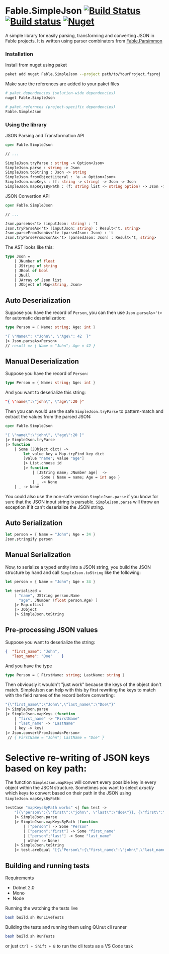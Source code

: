 # Fable.SimpleJson [![Build Status](https://travis-ci.org/Zaid-Ajaj/Fable.SimpleJson.svg?branch=master)](https://travis-ci.org/Zaid-Ajaj/Fable.SimpleJson) [![Build status](https://ci.appveyor.com/api/projects/status/i17usjpn7bbiwm9n?svg=true)](https://ci.appveyor.com/project/Zaid-Ajaj/fable-simplejson) [![Nuget](https://img.shields.io/nuget/v/Fable.SimpleJson.svg?maxAge=0&colorB=brightgreen)](https://www.nuget.org/packages/Fable.SimpleJson)

A simple library for easily parsing, transforming and converting JSON in Fable projects. It is written using parser combinators from [Fable.Parsimmon](https://github.com/Zaid-Ajaj/Fable.Parsimmon)

### Installation
Install from nuget using paket
```sh
paket add nuget Fable.SimpleJson --project path/to/YourProject.fsproj 
```
Make sure the references are added to your paket files
```sh
# paket.dependencies (solution-wide dependencies)
nuget Fable.SimpleJson

# paket.refernces (project-specific dependencies)
Fable.SimpleJson
```

### Using the library

JSON Parsing and Transformation API
```fs
open Fable.SimpleJson 

// ... 

SimpleJson.tryParse : string -> Option<Json>
SimpleJson.parse : string -> Json
SimpleJson.toString : Json -> string
SimpleJson.fromObjectLiteral : 'a -> Option<Json>
SimpleJson.mapKeys : (f: string -> string) -> Json -> Json
SimpleJson.mapKeysByPath : (f: string list -> string option) -> Json -> Json
```
JSON Convertion API
```fs
open Fable.SimpleJson 

// ...

Json.parseAs<'t> (inputJson: string) : 't 
Json.tryParseAs<'t> (inputJson: string) : Result<'t, string> 
Json.parseFromJsonAs<'t> (parsedJson: Json) : 't 
Json.tryParseFromJsonAs<'t> (parsedJson: Json) : Result<'t, string> 
```

The AST looks like this:
```fs
type Json = 
    | JNumber of float
    | JString of string
    | JBool of bool
    | JNull
    | JArray of Json list
    | JObject of Map<string, Json>
```

## Auto Deserialization 
Suppose you have the record of `Person`, you can then use `Json.parseAs<'t>` for automatic deserialization:
```fs
type Person = { Name: string; Age: int }

"{ \"Name\": \"John\", \"Age\": 42  }"
|> Json.parseAs<Person> 
// result => { Name = "John"; Age = 42 }
```

## Manual Deserialization
Suppose you have the record of `Person`:
```fs
type Person = { Name: string; Age: int }
```
And you want to deserialize this string:
```json
"{ \"name\":\"john\", \"age\":20 }"
```
Then you can would use the safe `SimpleJson.tryParse` to pattern-match and extract the values from the parsed JSON:
```fs
open Fable.SimpleJson

"{ \"name\":\"john\", \"age\":20 }"
|> SimpleJson.tryParse
|> function
    | Some (JObject dict) ->
        let value key = Map.tryFind key dict
        [value "name"; value "age"]
        |> List.choose id
        |> function
            | [JString name; JNumber age]  -> 
                Some { Name = name; Age = int age }
            | _ -> None
    | _ -> None
```
You could also use the non-safe version `SimpleJson.parse` if you know for sure that the JSON input string is parsable. `SimpleJson.parse` will throw an exception if it can't deserialize the JSON string.

## Auto Serialization

```fs
let person = { Name = "John"; Age = 34 } 
Json.stringify person 
```

## Manual Serialization
Now, to serialize a typed entity into a JSON string, you build the JSON structure by hand and call `SimpleJson.toString` like the following:

```fs
let person = { Name = "John"; Age = 34 }

let serialized = 
    [ "name", JString person.Name
      "age", JNumber (float person.Age) ]
    |> Map.ofList
    |> JObject
    |> SimpleJson.toString
```



## Pre-processing JSON values
Suppose you want to deserialize the string:

```json
{  "first_name": "John", 
   "last_name": "Doe"    }
```
And you have the type
```fs
type Person = { FirstName: string; LastName: string }
```
Then obviously it wouldn't "just work" because the keys of the object don't match. SimpleJson can help with this by first rewriting the keys to match with the field names of the record before converting:
```fs
"{\"first_name\":\"John\",\"last_name\":\"Doe\"}"
|> SimpleJson.parse
|> SimpleJson.mapKeys (function
    | "first_name" -> "FirstName"
    | "last_name" -> "LastName"
    | key -> key)
|> Json.convertFromJsonAs<Person>
 // { FirstName = "John"; LastName = "Doe" }
```

# Selective re-writing of JSON keys based on key path:
The function `SimpleJson.mapKeys` will convert every possible key in every object within the JSON structure. Sometimes you want to select *exactly* which keys to convert based on their path in the JSON using `SimpleJson.mapKeysByPath`:

```fs
testCase "mapKeysByPath works" <| fun test ->
    "[{\"person\":{\"first\":\"john\", \"last\":\"doe\"}}, {\"first\":\"not-mapped\"}]"
    |> SimpleJson.parse
    |> SimpleJson.mapKeysByPath (function
        | ["person"] -> Some "Person"
        | ["person";"first"] -> Some "first_name"
        | ["person";"last"] -> Some "last_name"
        | other -> None)
    |> SimpleJson.toString
    |> test.areEqual "[{\"Person\":{\"first_name\":\"john\",\"last_name\":\"doe\"}},{\"first\":\"not-mapped\"}]"
```
## Building and running tests
Requirements

 - Dotnet 2.0
 - Mono
 - Node


Running the watching the tests live 
```sh
bash build.sh RunLiveTests 
```
Building the tests and running them using QUnut cli runner
```sh
bash build.sh RunTests
```
or just `Ctrl + Shift + B` to run the cli tests as a VS Code task
